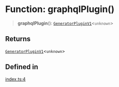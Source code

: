 # Function: graphqlPlugin()

> **graphqlPlugin**(): [`GeneratorPluginV1`](../../generator/interfaces/GeneratorPluginV1.md)\<`unknown`\>

## Returns

[`GeneratorPluginV1`](../../generator/interfaces/GeneratorPluginV1.md)\<`unknown`\>

## Defined in

[index.ts:4](https://github.com/andreisergiu98/baeta/blob/277f62f15bfdecc05d507a84e60b62e5bc08a747/packages/plugin-graphql/index.ts#L4)
